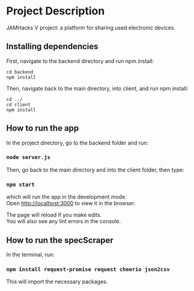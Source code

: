 # Project Description

JAMHacks V project: a platform for sharing used electronic devices.

## Installing dependencies

First, navigate to the backend directory and run npm install:

```
cd backend
npm install
```

Then, navigate back to the main directory, into client, and run npm install:

```
cd ../
cd client
npm install
```

## How to run the app

In the project directory, go to the backend folder and run:

### `node server.js`

Then, go back to the main directory and into the client folder, then type:

### `npm start`

which will run the app in the development mode.\
Open [http://localhost:3000](http://localhost:3000) to view it in the browser.

The page will reload if you make edits.\
You will also see any lint errors in the console.


## How to run the specScraper

In the terminal, run: 
### `npm install request-promise request cheerio json2csv`
This will import the necessary packages.
